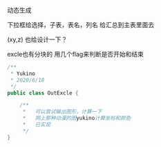 动态生成

下拉框给选择，子表，表名，列名
给汇总到主表里面去

(xy,z) 也给设计一下？

excle也有分块的 用几个flag来判断是否开始和结束

~~~java
/**
 * Yukino
 * 2020/6/18
 */
public class OutExcle {

    /**
     *   可以尝试输出图形，计算一下
     *   网上那种动漫的图yukino计算坐标和颜色
     *   已实现
     */
}
~~~